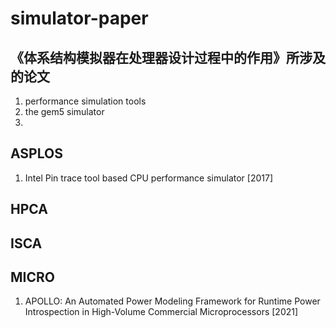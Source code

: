 # simulator-paper

## 《体系结构模拟器在处理器设计过程中的作用》所涉及的论文

1. performance simulation tools
2. the gem5 simulator
3. 

## ASPLOS

1. Intel Pin trace tool based CPU performance simulator  [2017]

## HPCA

## ISCA

## MICRO
1. APOLLO: An Automated Power Modeling Framework for Runtime Power Introspection in High-Volume Commercial Microprocessors [2021]
